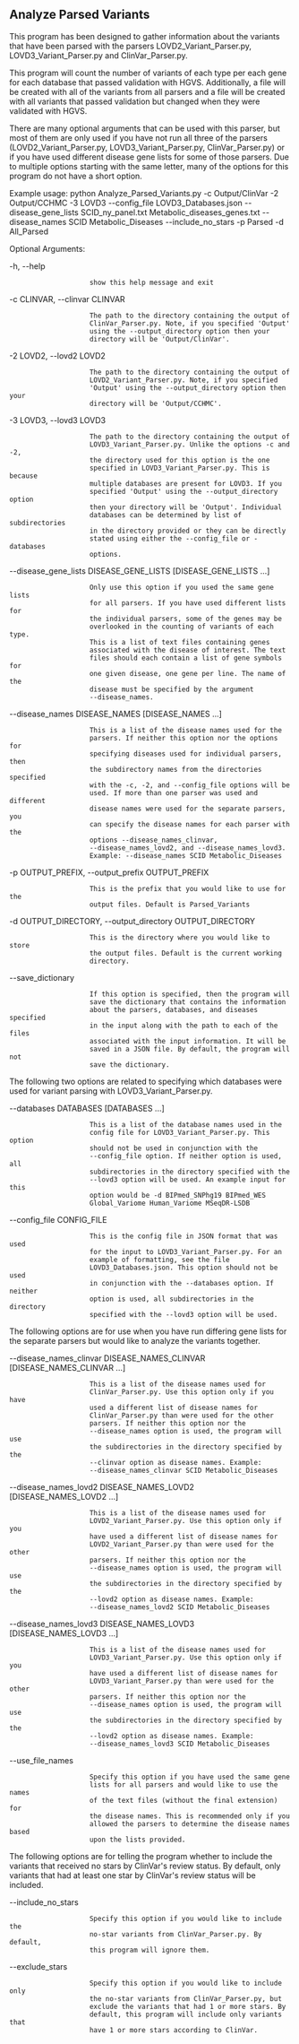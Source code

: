 ## Analyze Parsed Variants

This program has been designed to gather information about the variants that
have been parsed with the parsers LOVD2_Variant_Parser.py,
LOVD3_Variant_Parser.py and ClinVar_Parser.py.

This program will count the number of variants of each type per each gene for
each database that passed validation with HGVS. Additionally, a file will be
created with all of the variants from all parsers and a file will be created
with all variants that passed validation but changed when they were validated
with HGVS.

There are many optional arguments that can be used with this parser, but most
of them are only used if you have not run all three of the parsers
(LOVD2_Variant_Parser.py, LOVD3_Variant_Parser.py, ClinVar_Parser.py) or if
you have used different disease gene lists for some of those parsers. Due to
multiple options starting with the same letter, many of the options for this
program do not have a short option.

Example usage: python Analyze_Parsed_Variants.py -c Output/ClinVar -2
Output/CCHMC -3 LOVD3 --config_file LOVD3_Databases.json --disease_gene_lists
SCID_ny_panel.txt Metabolic_diseases_genes.txt --disease_names SCID
Metabolic_Diseases --include_no_stars -p Parsed -d All_Parsed

Optional Arguments:

  -h, --help            

                        show this help message and exit

  -c CLINVAR, --clinvar CLINVAR

                        The path to the directory containing the output of
                        ClinVar_Parser.py. Note, if you specified 'Output'
                        using the --output_directory option then your
                        directory will be 'Output/ClinVar'.

  -2 LOVD2, --lovd2 LOVD2

                        The path to the directory containing the output of
                        LOVD2_Variant_Parser.py. Note, if you specified
                        'Output' using the --output_directory option then your
                        directory will be 'Output/CCHMC'.

  -3 LOVD3, --lovd3 LOVD3

                        The path to the directory containing the output of
                        LOVD3_Variant_Parser.py. Unlike the options -c and -2,
                        the directory used for this option is the one
                        specified in LOVD3_Variant_Parser.py. This is because
                        multiple databases are present for LOVD3. If you
                        specified 'Output' using the --output_directory option
                        then your directory will be 'Output'. Individual
                        databases can be determined by list of subdirectories
                        in the directory provided or they can be directly
                        stated using either the --config_file or -databases
                        options.

  --disease_gene_lists DISEASE_GENE_LISTS [DISEASE_GENE_LISTS ...]

                        Only use this option if you used the same gene lists
                        for all parsers. If you have used different lists for
                        the individual parsers, some of the genes may be
                        overlooked in the counting of variants of each type.
                        This is a list of text files containing genes
                        associated with the disease of interest. The text
                        files should each contain a list of gene symbols for
                        one given disease, one gene per line. The name of the
                        disease must be specified by the argument
                        --disease_names.

  --disease_names DISEASE_NAMES [DISEASE_NAMES ...]

                        This is a list of the disease names used for the
                        parsers. If neither this option nor the options for
                        specifying diseases used for individual parsers, then
                        the subdirectory names from the directories specified
                        with the -c, -2, and --config_file options will be
                        used. If more than one parser was used and different
                        disease names were used for the separate parsers, you
                        can specify the disease names for each parser with the
                        options --disease_names_clinvar,
                        --disease_names_lovd2, and --disease_names_lovd3.
                        Example: --disease_names SCID Metabolic_Diseases

  -p OUTPUT_PREFIX, --output_prefix OUTPUT_PREFIX

                        This is the prefix that you would like to use for the
                        output files. Default is Parsed_Variants

  -d OUTPUT_DIRECTORY, --output_directory OUTPUT_DIRECTORY

                        This is the directory where you would like to store
                        the output files. Default is the current working
                        directory.

  --save_dictionary     

                        If this option is specified, then the program will
                        save the dictionary that contains the information
                        about the parsers, databases, and diseases specified
                        in the input along with the path to each of the files
                        associated with the input information. It will be
                        saved in a JSON file. By default, the program will not
                        save the dictionary.

The following two options are related to specifying which databases were used
for variant parsing with LOVD3_Variant_Parser.py.

  --databases DATABASES [DATABASES ...]

                        This is a list of the database names used in the
                        config file for LOVD3_Variant_Parser.py. This option
                        should not be used in conjunction with the
                        --config_file option. If neither option is used, all
                        subdirectories in the directory specified with the
                        --lovd3 option will be used. An example input for this
                        option would be -d BIPmed_SNPhg19 BIPmed_WES
                        Global_Variome Human_Variome MSeqDR-LSDB

  --config_file CONFIG_FILE

                        This is the config file in JSON format that was used
                        for the input to LOVD3_Variant_Parser.py. For an
                        example of formatting, see the file
                        LOVD3_Databases.json. This option should not be used
                        in conjunction with the --databases option. If neither
                        option is used, all subdirectories in the directory
                        specified with the --lovd3 option will be used.


The following options are for use when you have run differing gene lists for the
separate parsers but would like to analyze the variants together.

  --disease_names_clinvar DISEASE_NAMES_CLINVAR [DISEASE_NAMES_CLINVAR ...]

                        This is a list of the disease names used for
                        ClinVar_Parser.py. Use this option only if you have
                        used a different list of disease names for
                        ClinVar_Parser.py than were used for the other
                        parsers. If neither this option nor the
                        --disease_names option is used, the program will use
                        the subdirectories in the directory specified by the
                        --clinvar option as disease names. Example:
                        --disease_names_clinvar SCID Metabolic_Diseases

  --disease_names_lovd2 DISEASE_NAMES_LOVD2 [DISEASE_NAMES_LOVD2 ...]

                        This is a list of the disease names used for
                        LOVD2_Variant_Parser.py. Use this option only if you
                        have used a different list of disease names for
                        LOVD2_Variant_Parser.py than were used for the other
                        parsers. If neither this option nor the
                        --disease_names option is used, the program will use
                        the subdirectories in the directory specified by the
                        --lovd2 option as disease names. Example:
                        --disease_names_lovd2 SCID Metabolic_Diseases

  --disease_names_lovd3 DISEASE_NAMES_LOVD3 [DISEASE_NAMES_LOVD3 ...]

                        This is a list of the disease names used for
                        LOVD3_Variant_Parser.py. Use this option only if you
                        have used a different list of disease names for
                        LOVD3_Variant_Parser.py than were used for the other
                        parsers. If neither this option nor the
                        --disease_names option is used, the program will use
                        the subdirectories in the directory specified by the
                        --lovd2 option as disease names. Example:
                        --disease_names_lovd3 SCID Metabolic_Diseases


  --use_file_names      

                        Specify this option if you have used the same gene
                        lists for all parsers and would like to use the names
                        of the text files (without the final extension) for
                        the disease names. This is recommended only if you
                        allowed the parsers to determine the disease names based
                        upon the lists provided.

The following options are for telling the program whether to include the
variants that received no stars by ClinVar's review status. By default, only
variants that had at least one star by ClinVar's review status will be included.

  --include_no_stars    

                        Specify this option if you would like to include the
                        no-star variants from ClinVar_Parser.py. By default,
                        this program will ignore them.

  --exclude_stars       

                        Specify this option if you would like to include only
                        the no-star variants from ClinVar_Parser.py, but
                        exclude the variants that had 1 or more stars. By
                        default, this program will include only variants that
                        have 1 or more stars according to ClinVar.
